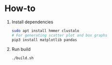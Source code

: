 # How-to

1. Install dependencies
    ```sh
    sudo apt install hmmer clustalo
    # For generating scatter plot and box graphs
    pip3 install matplotlib pandas
    ```
2. Run build
    ```sh
    ./build.sh
    ```
